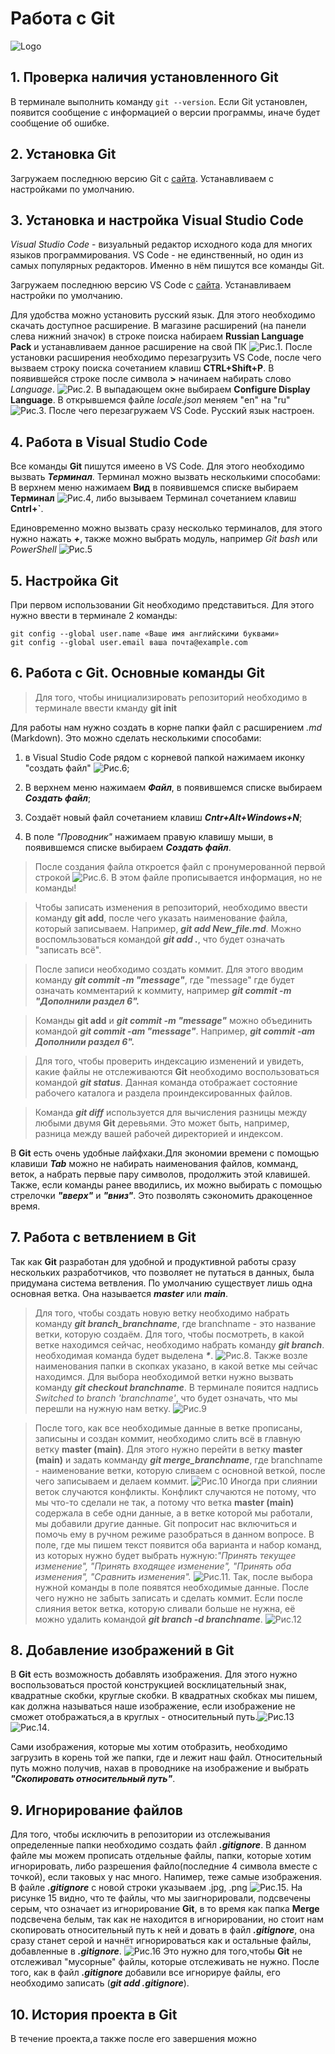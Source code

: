 # Работа с **Git**

![Logo](git-logo-png-transparent.png)

## 1. Проверка наличия установленного **Git**
В терминале выполнить команду `git --version`.
Если Git установлен, появится сообщение с информацией о версии программы, иначе будет сообщение об ошибке.

## 2. Установка **Git**
Загружаем последнюю версию Git с [сайта](https://git-scm.com/downloads).
Устанавливаем с настройками по умолчанию.

## 3. Установка и настройка  **Visual Studio Code**

_Visual Studio Code_ - визуальный редактор исходного кода для многих языков программирования. VS Code - не единственный, но один из самых популярных редакторов. Именно в нём пишутся все команды Git.

Загружаем последнюю версию VS Code c [сайта](https://code.visualstudio.com/).
Устанавливаем настройки по умолчанию.

Для удобства можно установить русский язык. Для этого необходимо скачать доступное расширение. В магазине расширений (на панели слева нижний значок) в строке поиска набираем **Russian Language Pack** и устанавливаем данное расширение на свой ПК ![Рис.1](Магазин_расширейний.jpg). После установки расширения необходимо перезагрузить VS Code, после чего вызваем строку поиска сочетанием клавиш **CTRL+Shift+P**. В появившейся строке после символа **>** начинаем набирать слово _Language_. ![Рис.2](Русский_язык_1.jpg). В выпадающем окне выбираем **Configure Display Language**. В открывшемся файле _locale.json_ меняем "en" на "ru" ![Рис.3](Locale_En.jpg). После чего перезагружаем VS Code. Русский язык настроен.


## 4. Работа в Visual Studio Code
Все команды **Git** пишутся имеено в VS Code. Для этого необходимо вызвать **_Терминал_**.
Терминал можно вызвать несколькими способами: В верхнем меню нажимаем **Вид** в появившемся списке выбираем **Терминал** ![Рис.4](Терминал.jpg), либо вызываем Терминал сочетанием клавиш **Cntrl+`**.

Единовременно можно вызвать сразу несколько терминалов, для этого нужно нажать **_+_**, также можно выбрать модуль, например _Git bash_ или _PowerShell_ ![Рис.5](Выбор_терминала.jpg)

## 5. Настройка **Git**
При первом использовании Git необходимо представиться. Для
этого нужно ввести в терминале 2 команды:
```
git config --global user.name «Ваше имя английскими буквами» 
git config --global user.email ваша почта@example.com
```
## 6. Работа с **Git**. Основные команды **Git**

> Для того, чтобы инициализировать репозиторий необходимо в терминале ввести кманду **git init**

Для работы нам нужно создать в корне папки файл с расширением _.md_ (Markdown). Это можно сделать несколькими способами:

1. в Visual Studio Code рядом с корневой папкой нажимаем иконку "создать файл" ![Рис.6](Создание_файла.jpg); 

2. В верхнем меню нажимаем **_Файл_**, в появившемся списке выбираем **_Создать файл_**;

3. Создаёт новый файл сочетанием клавиш **_Cntr+Alt+Windows+N_**;

4. В поле _"Проводник"_ нажимаем правую клавишу мыши, в появившемся списке выбираем **_Создать файл_**.


> После создания файла откроется файл с пронумерованной первой строкой ![Рис.6](New_file.jpg). В этом файле прописывается информация, но не команды!

> Чтобы записать изменения в репозиторий, необходимо ввести команду **git add**, после чего указать наименование файла, который записываем. Например, **_git add New_file.md_**. Можно воспомльзоваться командой **_git add ._**, что будет означать "записать всё".

> После записи необходимо создать коммит. Для этого вводим команду **_git commit -m "message"_**, где "message" где будет означать комментарий к коммиту, например **_git commit -m "Дополнили раздел 6"._**

> Команды **git add** и **_git commit -m "message"_** можно объединить командой **_git commit -am "message"_**. Например, **_git commit -am Дополнили раздел 6"._**

> Для того, чтобы проверить индексацию изменений и увидеть, какие файлы не отслеживаются **Git** необходимо воспользоваться командой **_git status_**. Данная команда отображает состояние рабочего каталога и раздела проиндексированных файлов.

> Команда **_git diff_** используется для вычисления разницы между любыми двумя **Git** деревьями. Это может быть, например, разница между вашей рабочей директорией и индексом.

В **Git** есть очень удобные лайфхаки.Для экономии времени с помощью клавиши **_Tab_** можно не набирать наименования файлов, комманд, веток, а набрать первые пару символов, продолжить этой клавишей. Также, если команды ранее вводились, их можно выбирать с помощью стрелочки **_"вверх"_** и **_"вниз"_**. Это позволять сэкономить дракоценное время.
## 7. Работа с ветвлением в **Git**
Так как **Git** разработан для удобной и продуктивной работы сразу нескольких разработчиков, что позволяет не путаться в данных, была придумана система ветвления. По умолчанию существует лишь одна основная ветка. Она называется **_master_** или **_main_**.

> Для того, чтобы создать новую ветку необходимо набрать команду **_git branch_branchname_**, где branchname - это название ветки, которую создаём. Для того, чтобы посмотреть, в какой ветке находимся сейчас, необходимо набрать команду **_git branch_**. необходимая команда будет выделена **_*_**. ![Рис.8](выделение_ветки.jpg). Также возле наименования папки в скопках указано, в какой ветке мы сейчас находимся.
> Для выбора необходимой ветки нужно вызвать команду **_git checkout branchname_**. В терминале пояится надпись _Switched to branch 'branchname'_, что будет означать, что мы перешли на нужную нам ветку. ![Рис.9](Чекаут.jpg)

> После того, как все необходимые данные в ветке прописаны, записыны и создан коммит, необходимо слить всё в главную ветку **master (main)**. Для этого нужно перейти в ветку **master (main)** и задать комманду **_git merge_branchname_**, где branchname - наименование ветки, которую сливаем с основной веткой, после чего записываем и делаем коммит. ![Рис.10](Слияние_ветки.jpg)
> Иногда при слиянии веток случаются конфликты. Конфликт случаются не потому, что мы что-то сделали не так, а потому что ветка **master (main)** содержала в себе одни данные, а в ветке которой мы работали, мы добавили другие данные. Git попросит нас включиться и помочь ему в ручном режиме разобраться в данном вопросе. В поле, где мы пишем текст появится оба варианта и набор команд, из которых нужно будет выбрать нужную:_"Принять текущее изменение", "Принять входящее изменение", "Принять оба изменения", "Сравнить изменения"._ ![Рис.11](Конфликт.jpg). Так, после выбора нужной команды в поле появятся необходимые данные. После чего нужно не забыть записать и сделать коммит.
> Если после слияния веток ветка, которую сливали больше не нужна, её можно удалить командой **_git branch -d branchname_**. ![Рис.12](Удаление_ветки.jpg)

## 8. Добавление изображений в **Git**
В **Git** есть возможность добавлять изображения. Для этого нужно воспользоваться простой конструкцией восклицательный знак, квадратные скобки, круглые скобки. В квадратных скобках мы пишем, как должна называться наше изображение, если изображение не сможет отображаться,а в круглых - относительный путь.![Рис.13](Картинка.jpg)    ![Рис.14](Нет_картинки.jpg).

Сами изображения, которые мы хотим отобразить, необходимо загрузить в корень той же папки, где и лежит наш файл. Относительный путь можно получив, нахав в проводнике на изображение и выбрать **_"Скопировать относительный путь"_**.

## 9. Игнорирование файлов
Для того, чтобы исключить в репозитории из отслежывания определенные папки необходимо создать файл ***.gitignore***. В данном файле мы можем прописать отдельные файлы, папки, которые хотим игнорировать, либо разрешения файло(последние 4 символа вместе с точкой), если таковых у нас много. Напимер, теже самые изображения. В файле ***.gitignore*** с новой строки указываем .jpg, .png ![Рис.15](Игнорирование_1.jpg). На рисунке 15 видно, что те файлы, что мы заигнорировали, подсвечены серым, что означает из игнорирование **Git**, в то время как папка **Merge** подсвечена белым, так как не находится в игнорировании, но стоит нам скопировать относительный путь к ней и довать в файл ***.gitignore***, она сразу станет серой и начнёт игнорироваться как и остальные файлы, добавленные в ***.gitignore***. ![Рис.16](Игнорирование_2.jpg) Это нужно для того,чтобы **Git** не отслеживал "мусорные" файлы, которые отслеживать не нужно. После того, как в файл ***.gitignore*** добавили все игнорируе файлы, его необходимо записать (**_git add .gitignore_**).

## 10. История проекта в **Git**
В течение проекта,а также после его завершения можно 
